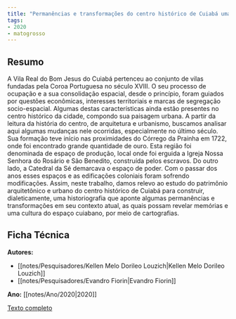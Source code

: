 ```yaml
---
title: "Permanências e transformações do centro histórico de Cuiabá uma construção historiográfica"
tags:
- 2020
- matogrosso
---
```


## Resumo
A Vila Real do Bom Jesus do Cuiabá pertenceu ao conjunto de vilas fundadas pela Coroa Portuguesa no século XVIII. O seu processo de ocupação e a sua consolidação espacial, desde o princípio, foram guiados por questões econômicas, interesses territoriais e marcas de segregação socio-espacial. Algumas destas características ainda estão presentes no centro histórico da cidade, compondo sua paisagem urbana. A partir da leitura da história do centro, de arquitetura e urbanismo, buscamos analisar aqui algumas mudanças nele ocorridas, especialmente no último século. Sua formação teve início nas proximidades do Córrego da Prainha em 1722, onde foi encontrado grande quantidade de ouro. Esta região foi denominada de espaço de produção, local onde foi erguida a Igreja Nossa Senhora do Rosário e São Benedito, construída pelos escravos. Do outro lado, a Catedral da Sé demarcava o espaço de poder. Com o passar dos anos esses espaços e as edificações coloniais foram sofrendo modificações. Assim, neste trabalho, damos relevo ao estudo do patrimônio arquitetônico e urbano do centro histórico de Cuiabá para construir, dialeticamente, uma historiografia que aponte algumas permanências e transformações em seu contexto atual, as quais possam revelar memórias e uma cultura do espaço cuiabano, por meio de cartografias.

## Ficha Técnica

**Autores:**
- [[notes/Pesquisadores/Kellen Melo Dorileo Louzich|Kellen Melo Dorileo Louzich]]
- [[notes/Pesquisadores/Evandro Fiorin|Evandro Fiorin]]

**Ano:** [[notes/Ano/2020|2020]]

[Texto completo](https://api.conhecimentolivre.org/ecl-api/storage/app/public/L.152-2020.pdf)